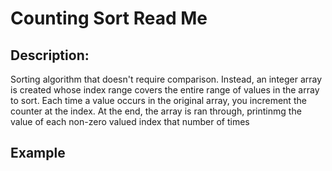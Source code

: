 # Counting Sort Read Me

## Description:

Sorting algorithm that doesn't require comparison.  Instead, an integer array is created whose index range covers the entire range of values in the array to sort.  Each time a value occurs in the original array, you increment the counter at the index.  At the end, the array is ran through, printinmg the value of each non-zero valued index that number of times

## Example
